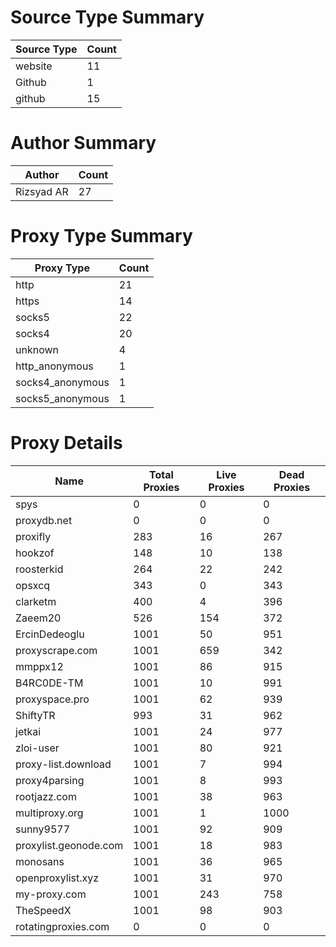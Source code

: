 # Source Type Summary

| Source Type | Count |
|-------------|-------|
| website | 11 |
| Github | 1 |
| github | 15 |


# Author Summary

| Author | Count |
|--------|-------|
| Rizsyad AR | 27 |


# Proxy Type Summary

| Proxy Type | Count |
|------------|-------|
| http | 21 |
| https | 14 |
| socks5 | 22 |
| socks4 | 20 |
| unknown | 4 |
| http_anonymous | 1 |
| socks4_anonymous | 1 |
| socks5_anonymous | 1 |


# Proxy Details

| Name | Total Proxies | Live Proxies | Dead Proxies |
|------|---------------|--------------|---------------|
| spys | 0 | 0 | 0 |
| proxydb.net | 0 | 0 | 0 |
| proxifly | 283 | 16 | 267 |
| hookzof | 148 | 10 | 138 |
| roosterkid | 264 | 22 | 242 |
| opsxcq | 343 | 0 | 343 |
| clarketm | 400 | 4 | 396 |
| Zaeem20 | 526 | 154 | 372 |
| ErcinDedeoglu | 1001 | 50 | 951 |
| proxyscrape.com | 1001 | 659 | 342 |
| mmppx12 | 1001 | 86 | 915 |
| B4RC0DE-TM | 1001 | 10 | 991 |
| proxyspace.pro | 1001 | 62 | 939 |
| ShiftyTR | 993 | 31 | 962 |
| jetkai | 1001 | 24 | 977 |
| zloi-user | 1001 | 80 | 921 |
| proxy-list.download | 1001 | 7 | 994 |
| proxy4parsing | 1001 | 8 | 993 |
| rootjazz.com | 1001 | 38 | 963 |
| multiproxy.org | 1001 | 1 | 1000 |
| sunny9577 | 1001 | 92 | 909 |
| proxylist.geonode.com | 1001 | 18 | 983 |
| monosans | 1001 | 36 | 965 |
| openproxylist.xyz | 1001 | 31 | 970 |
| my-proxy.com | 1001 | 243 | 758 |
| TheSpeedX | 1001 | 98 | 903 |
| rotatingproxies.com | 0 | 0 | 0 |
